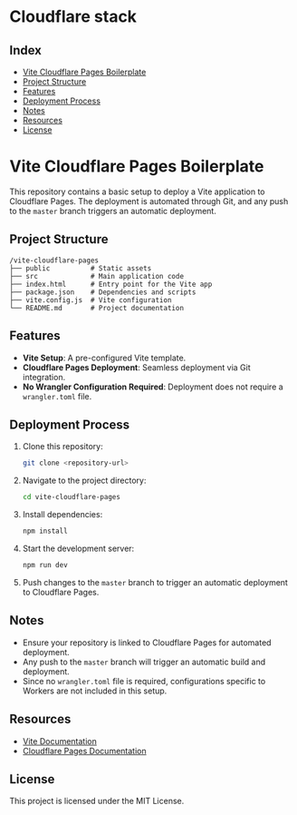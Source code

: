 # Cloudflare stack

## Index

- [Vite Cloudflare Pages Boilerplate](#vite-cloudflare-pages-boilerplate)
- [Project Structure](#project-structure)
- [Features](#features)
- [Deployment Process](#deployment-process)
- [Notes](#notes)
- [Resources](#resources)
- [License](#license)

# Vite Cloudflare Pages Boilerplate

This repository contains a basic setup to deploy a Vite application to Cloudflare Pages. The deployment is automated through Git, and any push to the `master` branch triggers an automatic deployment.

## Project Structure

```
/vite-cloudflare-pages
├── public          # Static assets
├── src             # Main application code
├── index.html      # Entry point for the Vite app
├── package.json    # Dependencies and scripts
├── vite.config.js  # Vite configuration
└── README.md       # Project documentation
```

## Features

- **Vite Setup**: A pre-configured Vite template.
- **Cloudflare Pages Deployment**: Seamless deployment via Git integration.
- **No Wrangler Configuration Required**: Deployment does not require a `wrangler.toml` file.

## Deployment Process

1. Clone this repository:

   ```bash
   git clone <repository-url>
   ```

2. Navigate to the project directory:

   ```bash
   cd vite-cloudflare-pages
   ```

3. Install dependencies:

   ```bash
   npm install
   ```

4. Start the development server:

   ```bash
   npm run dev
   ```

5. Push changes to the `master` branch to trigger an automatic deployment to Cloudflare Pages.

## Notes

- Ensure your repository is linked to Cloudflare Pages for automated deployment.
- Any push to the `master` branch will trigger an automatic build and deployment.
- Since no `wrangler.toml` file is required, configurations specific to Workers are not included in this setup.

## Resources

- [Vite Documentation](https://vitejs.dev/)
- [Cloudflare Pages Documentation](https://developers.cloudflare.com/pages/)

## License

This project is licensed under the MIT License.
